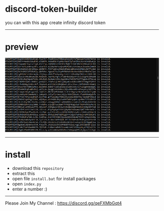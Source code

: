 # discord-token-builder
you can with this app create infinity discord token
___
# preview
![Token Builder](https://github.com/Hoseinfi/discord-token-builder/blob/main/image.png)
___
# install
- download this `repository`
- extract this
- open file `install.bat` for install packages
- open `index.py`
- enter a number :)
___
Please Join My Channel : https://discord.gg/qeFXMbGqt4
